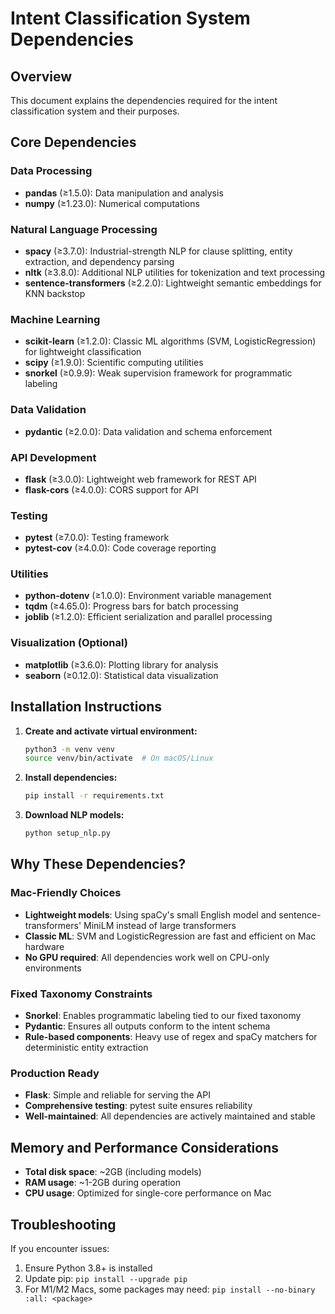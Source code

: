 # Intent Classification System Dependencies

## Overview
This document explains the dependencies required for the intent classification system and their purposes.

## Core Dependencies

### Data Processing
- **pandas** (≥1.5.0): Data manipulation and analysis
- **numpy** (≥1.23.0): Numerical computations

### Natural Language Processing
- **spacy** (≥3.7.0): Industrial-strength NLP for clause splitting, entity extraction, and dependency parsing
- **nltk** (≥3.8.0): Additional NLP utilities for tokenization and text processing
- **sentence-transformers** (≥2.2.0): Lightweight semantic embeddings for KNN backstop

### Machine Learning
- **scikit-learn** (≥1.2.0): Classic ML algorithms (SVM, LogisticRegression) for lightweight classification
- **scipy** (≥1.9.0): Scientific computing utilities
- **snorkel** (≥0.9.9): Weak supervision framework for programmatic labeling

### Data Validation
- **pydantic** (≥2.0.0): Data validation and schema enforcement

### API Development
- **flask** (≥3.0.0): Lightweight web framework for REST API
- **flask-cors** (≥4.0.0): CORS support for API

### Testing
- **pytest** (≥7.0.0): Testing framework
- **pytest-cov** (≥4.0.0): Code coverage reporting

### Utilities
- **python-dotenv** (≥1.0.0): Environment variable management
- **tqdm** (≥4.65.0): Progress bars for batch processing
- **joblib** (≥1.2.0): Efficient serialization and parallel processing

### Visualization (Optional)
- **matplotlib** (≥3.6.0): Plotting library for analysis
- **seaborn** (≥0.12.0): Statistical data visualization

## Installation Instructions

1. **Create and activate virtual environment:**
   ```bash
   python3 -m venv venv
   source venv/bin/activate  # On macOS/Linux
   ```

2. **Install dependencies:**
   ```bash
   pip install -r requirements.txt
   ```

3. **Download NLP models:**
   ```bash
   python setup_nlp.py
   ```

## Why These Dependencies?

### Mac-Friendly Choices
- **Lightweight models**: Using spaCy's small English model and sentence-transformers' MiniLM instead of large transformers
- **Classic ML**: SVM and LogisticRegression are fast and efficient on Mac hardware
- **No GPU required**: All dependencies work well on CPU-only environments

### Fixed Taxonomy Constraints
- **Snorkel**: Enables programmatic labeling tied to our fixed taxonomy
- **Pydantic**: Ensures all outputs conform to the intent schema
- **Rule-based components**: Heavy use of regex and spaCy matchers for deterministic entity extraction

### Production Ready
- **Flask**: Simple and reliable for serving the API
- **Comprehensive testing**: pytest suite ensures reliability
- **Well-maintained**: All dependencies are actively maintained and stable

## Memory and Performance Considerations

- **Total disk space**: ~2GB (including models)
- **RAM usage**: ~1-2GB during operation
- **CPU usage**: Optimized for single-core performance on Mac

## Troubleshooting

If you encounter issues:
1. Ensure Python 3.8+ is installed
2. Update pip: `pip install --upgrade pip`
3. For M1/M2 Macs, some packages may need: `pip install --no-binary :all: <package>`
